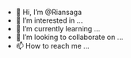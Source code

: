 - 👋 Hi, I’m @Riansaga
- 👀 I’m interested in ...
- 🌱 I’m currently learning ...
- 💞️ I’m looking to collaborate on ...
- 📫 How to reach me ...

<!---
Riansaga/Riansaga is a ✨ special ✨ repository because its `README.md` (this file) appears on your GitHub profile.
You can click the Preview link to take a look at your changes.
--->
